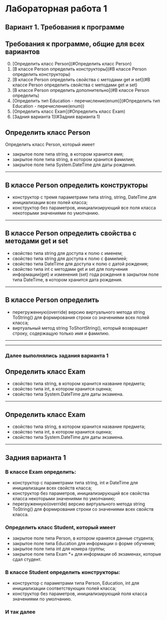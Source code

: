 # Лабораторная работа 1
## Вариант 1. Требования к программе

## Требования к программе, общие для всех вариантов

0. [Определить класс Person](#Определить класс Person)
1. [В классе Person определить конструкторы](#В классе Person определить конструкторы)
2. [В классе Person определить свойства c методами get и set](#В классе Person определить свойства c методами get и set)
3. [В классе Person определить дополнительно](#В классе Person определить)
4. [Определить тип Education - перечисление(enum)](#Определить тип Education - перечисление(enum))
5. [Определить класс Exam](#Определить класс Exam)
5. [Задния варианта 1](#Задния варианта 1)

    
## Определить класс Person

Определить класс Person, который имеет
- закрытое поле типа string, в котором хранится имя;
- закрытое поле типа string, в котором хранится фамилия;
- закрытое поле типа System.DateTime для даты рождения.

-----------------

## В классе Person определить конструкторы

- конструктор c тремя параметрами типа string, string, DateTime для
инициализации всех полей класса;
- конструктор без параметров, инициализирующий все поля класса
некоторыми значениями по умолчанию.

-----------------

## В классе Person определить свойства c методами get и set

- свойство типа string для доступа к полю с именем;
- свойство типа string для доступа к полю с фамилией;
- свойство типа DateTime для доступа к полю с датой рождения;
- свойство типа int c методами get и set для получения информации(get) и
изменения (set) года рождения в закрытом поле типа DateTime, в котором
хранится дата рождения.

-----------------

## В классе Person определить

- перегруженную(override) версию виртуального метода string ToString() для
формирования строки со значениями всех полей класса;
- виртуальный метод string ToShortString(), который возвращает строку,
содержащую только имя и фамилию.

-----------------


____
### Далее выполнялись задания варианта 1


## Определить класс Exam

- свойство типа string, в котором хранится название предмета;
- свойство типа int, в котором хранится оценка;
- свойство типа System.DateTime для даты экзамена.


-----------------


## Определить класс Exam

- свойство типа string, в котором хранится название предмета;
- свойство типа int, в котором хранится оценка;
- свойство типа System.DateTime для даты экзамена.


-----------------

## Задния варианта 1

### В классе Exam определить:
- конструктор с параметрами типа string, int и DateTime для инициализации
всех свойств класса;
- конструктор без параметров, инициализирующий все свойства класса
некоторыми значениями по умолчанию;
- перегруженную(override) версию виртуального метода string ToString() для
формирования строки со значениями всех свойств класса.

### Определить класс Student, который имеет
- закрытое поле типа Person, в котором хранятся данные студента;
- закрытое поле типа Education для информации о форме обучения;
- закрытое поле типа int для номера группы;
- закрытое поле типа Exam *+ для информации об экзаменах, которые сдал
студент.

### В классе Student определить конструкторы:
- конструктор c параметрами типа Person, Education, int для инициализации
соответствующих полей класса;
- конструктор без параметров, инициализирующий поля класса значениями
по умолчанию.

### И так далее